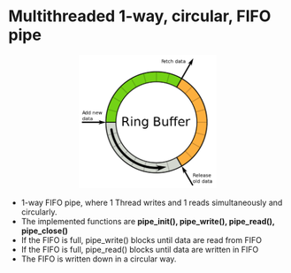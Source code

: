 # Multithreaded 1-way, circular, FIFO pipe


<p align="center">
  <img src="imgs/ring_buffer.png" alt="???" width="250"/>
</p>

* 1-way FIFO pipe, where 1 Thread writes and 1 reads simultaneously and circularly.
* The implemented functions are **pipe_init(), pipe_write(), pipe_read(), pipe_close()**
* If the FIFO is full, pipe\_write() blocks until data are read from FIFO
* If the FIFO is full, pipe\_read() blocks until data are written in FIFO
* The FIFO is written down in a circular way.
